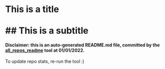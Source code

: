 # This is a title<br><br>## This is a subtitle
#### Disclaimer: this is an auto-generated README.md file, committed by the [all_repos_readme](https://github.com/uryyakir/all-repos-readme) tool at 01/01/2022.
To update repo stats, re-run the tool :)